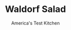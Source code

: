 ---
layout: ../../layouts/MarkdownPostLayout.astro
title: Waldorf Salad
author: America's Test Kitchen
pubDate: 2023-03-15
description: "We set out to enliven a classic salad-without forgetting what its all about."
image_url: https://res.cloudinary.com/hksqkdlah/image/upload/ar_1:1,c_fill,dpr_2.0,f_auto,fl_lossy.progressive.strip_profile,g_faces:auto,q_auto:low,w_344/7409_sfs-waldorfsaladreshoot-120-1
tags: ["Side Dishes","Fruit","Salads"]
calories: 1572
protein: 1
carbohydrates: 42
fats: 
fiber: 5
ingredients: ["3/4 cup, golden raisin","1/4 cup, water","1/3 cup, mayonnaise (see note)","3 tablespoons, cider vinegar","1 tablespoon, honey","3 , Granny Smith apples, cored and cut into 1/2-inch pieces","3 , Gala or Braeburn apples, cored and cut into 1/2-inch pieces","3 , celery ribs, chopped fine","3/4 cup, toasted walnuts, chopped (see note)",", Salt and pepper"]
serves: 6
time: "30 minutes, plus 30 minutes chilling"
instructions: ["PLUMP RAISINS Combine raisins and water in bowl. Wrap tightly with plastic and microwave until water begins to boil, about 1 minute. Let stand until raisins are soft and liquid has been absorbed, about 5 minutes.","TOSS SALAD Whisk mayonnaise, vinegar, and honey in large bowl. Add apples, celery, walnuts, and plumped raisins to bowl and toss until well coated. Refrigerate, covered, for 30 minutes. Season with salt and pepper. Serve. (Salad can be stored in airtight container for 2 days.)"]
nutrition: ["408 mg Potassium","49 mg Phosphorus","32 mg Calcium","20 mg Magnesium","584 mg Sodium","10 g Fat","2 g Monounsaturated","6 g Polyunsaturated","5 mg Vitamin C","5 mg Cholesterol","1 g Saturated","5 g Fiber","13 µg Folate (food)","31 g Sugars","12 µg Vitamin K","191 g Water","42 g Carbs","11 µg Folate equivalent (total)","1 g Protein","11 µg Vitamin A","262 kcal Energy","2 g Sugars, added","1572 calories"]
notes: "Toast the walnuts in a dry skillet over medium heat, stirring frequently, until lightly browned and fragrant, about 5 minutes. You can use reduced-fat mayonnaise here, and regular raisins will work in place of the golden raisins."
---